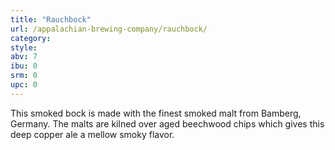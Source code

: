 ```yaml
---
title: "Rauchbock"
url: /appalachian-brewing-company/rauchbock/
category: 
style: 
abv: 7
ibu: 0
srm: 0
upc: 0
---
```

This smoked bock is made with the finest smoked malt from Bamberg, Germany. The malts are kilned over aged beechwood chips which gives this deep copper ale a mellow smoky flavor.
